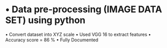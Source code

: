 # •	Data pre-processing (IMAGE DATA SET) using python 
•	Convert dataset into XYZ scale
•	Used VGG 16 to extract features
•	Accuracy score = 86 %
•	Fully Documented 

